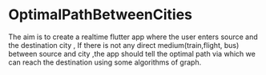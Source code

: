 # OptimalPathBetweenCities
The aim is to create a realtime flutter app where the user enters source and the destination city , If there is not any direct medium(train,flight, bus) between source and city ,the app should tell the optimal path via which we can reach the destination using some algorithms of graph.
